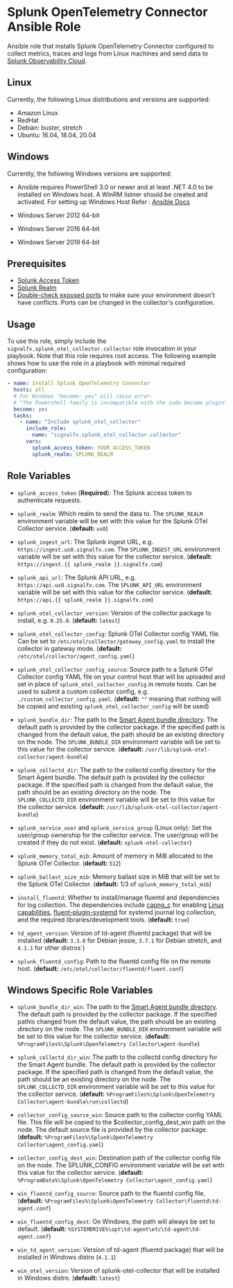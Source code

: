 # Splunk OpenTelemetry Connector Ansible Role

Ansible role that installs Splunk OpenTelemetry Connector configured to
collect metrics, traces and logs from Linux machines and send data to [Splunk 
Observability Cloud](https://www.splunk.com/en_us/observability.html). 

## Linux
Currently, the following Linux distributions and versions are supported:

- Amazon Linux
- RedHat
- Debian: buster, stretch
- Ubuntu: 16.04, 18.04, 20.04

## Windows
Currently, the following Windows versions are supported:
- Ansible requires PowerShell 3.0 or newer and at least .NET 4.0 to be installed on Windows host.
A WinRM listner should be created and activated. 
For setting up Windows Host Refer : [Ansible Docs](https://docs.ansible.com/ansible/latest/user_guide/windows_setup.html)

- Windows Server 2012 64-bit
- Windows Server 2016 64-bit
- Windows Server 2019 64-bit

## Prerequisites

- [Splunk Access Token](https://docs.splunk.com/Observability/admin/authentication-tokens/org-tokens.html#admin-org-tokens)
- [Splunk Realm](https://dev.splunk.com/observability/docs/realms_in_endpoints/)
- [Double-check exposed ports](https://github.com/signalfx/splunk-otel-collector/blob/main/docs/security.md#exposed-endpoints) 
  to make sure your environment doesn't have conflicts. Ports can be changed in the collector's configuration.

## Usage

To use this role, simply include the 
`signalfx.splunk_otel_collector.collector` role invocation in your 
playbook. Note that this role requires root access. The following example shows 
how to use the role in a playbook with minimal required configuration:


```yaml
- name: Install Splunk OpenTelemetry Connector
  hosts: all
  # For Windows "become: yes" will raise error.
  # "The Powershell family is incompatible with the sudo become plugin" Remove "become: yes" tag to run on Windows
  become: yes
  tasks:
    - name: "Include splunk_otel_collector"
      include_role:
        name: "signalfx.splunk_otel_collector.collector"
      vars:
        splunk_access_token: YOUR_ACCESS_TOKEN
        splunk_realm: SPLUNK_REALM
```

## Role Variables

- `splunk_access_token` (**Required**): The Splunk access token to
  authenticate requests.

- `splunk_realm`: Which realm to send the data to. The `SPLUNK_REALM`
  environment variable will be set with this value for the Splunk OTel 
  Collector service. (**default:** `us0`)

- `splunk_ingest_url`: The Splunk ingest URL, e.g.
  `https://ingest.us0.signalfx.com`. The `SPLUNK_INGEST_URL` environment
  variable will be set with this value for the collector service. (**default:**
  `https://ingest.{{ splunk_realm }}.signalfx.com`)

- `splunk_api_url`: The Splunk API URL, e.g. `https://api.us0.signalfx.com`.
  The `SPLUNK_API_URL` environment variable will be set with this value for the
  collector service. (**default:** `https://api.{{ splunk_realm }}.signalfx.com`)

- `splunk_otel_collector_version`: Version of the collector package to install, e.g.
  `0.25.0`. (**default:** `latest`)

- `splunk_otel_collector_config`: Splunk OTel Collector config YAML file. Can be set to 
  `/etc/otel/collector/gateway_config.yaml` to install the collector in gateway
  mode. (**default:** `/etc/otel/collector/agent_config.yaml`)

- `splunk_otel_collector_config_source`: Source path to a Splunk OTel Collector config YAML 
  file on your control host that will be uploaded and set in place of
  `splunk_otel_collector_config` in remote hosts. Can be used to submit a custom collector 
  config, e.g. `./custom_collector_config.yaml`. (**default:** `""` meaning 
  that nothing will be copied and existing `splunk_otel_collector_config` will be used)

- `splunk_bundle_dir`: The path to the [Smart Agent bundle directory](
  https://github.com/signalfx/splunk-otel-collector/blob/main/internal/extension/smartagentextension/README.md).
  The default path is provided by the collector package. If the specified path
  is changed from the default value, the path should be an existing directory
  on the node. The `SPLUNK_BUNDLE_DIR` environment variable will be set to
  this value for the collector service.  (**default:**
  `/usr/lib/splunk-otel-collector/agent-bundle`)

- `splunk_collectd_dir`: The path to the collectd config directory for the
  Smart Agent bundle. The default path is provided by the collector package.
  If the specified path is changed from the default value, the path should be
  an existing directory on the node. The `SPLUNK_COLLECTD_DIR` environment
  variable will be set to this value for the collector service. 
  (**default:** `/usr/lib/splunk-otel-collector/agent-bundle`)


- `splunk_service_user` and `splunk_service_group` (Linux only): Set the user/group
  ownership for the collector service. The user/group will be created if they
  do not exist. (**default:** `splunk-otel-collector`)

- `splunk_memory_total_mib`: Amount of memory in MiB allocated to the Splunk OTel 
  Collector. (**default:** `512`)

- `splunk_ballast_size_mib`: Memory ballast size in MiB that will be set to the Splunk 
  OTel Collector. (**default:** 1/3 of `splunk_memory_total_mib`)

- `install_fluentd`: Whether to install/manage fluentd and dependencies for log
  collection. The dependencies include [capng_c](
  https://github.com/fluent-plugins-nursery/capng_c) for enabling
  [Linux capabilities](
  https://docs.fluentd.org/deployment/linux-capability),
  [fluent-plugin-systemd](
  https://github.com/fluent-plugin-systemd/fluent-plugin-systemd) for systemd
  journal log collection, and the required libraries/development tools.
  (**default:** `true`)

- `td_agent_version`: Version of td-agent (fluentd package) that will be 
  installed (**default:** `3.3.0` for Debian jessie, `3.7.1` for Debian 
  stretch, and `4.1.1` for other distros`)

- `splunk_fluentd_config`: Path to the fluentd config file on the remote host.
  (**default:** `/etc/otel/collector/fluentd/fluent.conf`)

## Windows Specific Role Variables

- `splunk_bundle_dir_win`: The path to the [Smart Agent bundle directory](https://github.com/signalfx/splunk-otel-collector/blob/main/internal/extension/smartagentextension/README.md).
  The default path is provided by the collector package.
  If the specified pathis changed from the default value, the path should 
  be an existing directory on the node. The `SPLUNK_BUNDLE_DIR` environment variable will be set to
  this value for the collector service.  (**default:** `%ProgramFiles%\Splunk\OpenTelemetry Collector\agent-bundle`)

- `splunk_collectd_dir_win`: The path to the collectd config directory for the
  Smart Agent bundle. The default path is provided by the collector package.
  If the specified path is changed from the default value, the path should be
  an existing directory on the node. The `SPLUNK_COLLECTD_DIR` environment
  variable will be set to this value for the collector service.
  (**default:** `%ProgramFiles%\Splunk\OpenTelemetry Collector\agent-bundle\run\collectd`)

- `collector_config_source_win`: Source path to the collector config YAML file.
  This file will be copied to the $collector_config_dest_win path on the node.
  The default source file is provided by the collector package.
  (**default:** `%ProgramFiles%\Splunk\OpenTelemetry Collector\agent_config.yaml`)

- `collector_config_dest_win`: Destination path of the collector config file on the node. 
  The SPLUNK_CONFIG environment variable will be set with this value for the collector service.
  (**default:** `%ProgramData%\Splunk\OpenTelemetry Collector\agent_config.yaml`)

- `win_fluentd_config_source`: Source path to the fluentd config file. 
  (**default:** `%ProgramFiles%\Splunk\OpenTelemetry Collector\fluentd\td-agent.conf`)
  
- `win_fluentd_config_dest`: On Windows, the path will always be set to default.
  (**default:** `%SYSTEMDRIVE%\opt\td-agent\etc\td-agent\td-agent.conf`)

- `win_td_agent_version`: Version of td-agent (fluentd package) that will be 
  installed in Windows distro (`4.1.1`)

- `win_otel_version`: Version of splunk-otel-collector that will be installed in
  Windows distro. (**default:** `latest`)

 
